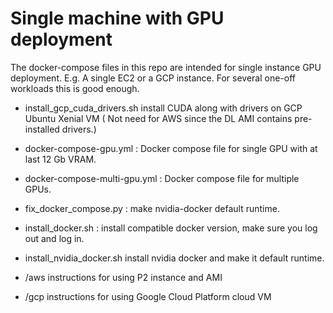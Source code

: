 # Single machine with GPU deployment

The docker-compose files in this repo are intended for single instance GPU deployment. 
E.g. A single EC2 or a GCP instance. For several one-off workloads this is good enough.

- install_gcp_cuda_drivers.sh install CUDA along with drivers on GCP Ubuntu Xenial VM ( Not need for AWS since the DL AMI contains pre-installed drivers.)

- docker-compose-gpu.yml : Docker compose file for single GPU with at last 12 Gb VRAM.

- docker-compose-multi-gpu.yml : Docker compose file for multiple GPUs.

- fix_docker_compose.py : make nvidia-docker default runtime.

- install_docker.sh :  install compatible docker version, make sure you log out and log in.

- install_nvidia_docker.sh install nvidia docker and make it default runtime.

- /aws instructions for using P2 instance and AMI

- /gcp instructions for using Google Cloud Platform cloud VM
